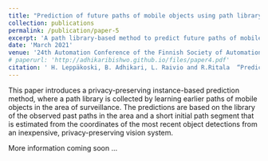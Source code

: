 ```yaml
---
title: "Prediction of future paths of mobile objects using path library"
collection: publications
permalink: /publication/paper-5
excerpt: 'A path library-based method to predict future paths of mobile objects.'
date: 'March 2021'
venue: '24th Automation Conference of the Finnish Society of Automation'
# paperurl: 'http://adhikaribishwo.github.io/files/paper4.pdf'
citation: ' H. Leppäkoski, B. Adhikari, L. Raivio and R.Ritala  “Prediction of Future Paths of Mobile Objects Using Path Library”, in 24th Automation Conference of the Finnish Society of Automation, 2021'
---
```

This paper introduces a privacy-preserving instance-based prediction method, where a path library is collected by learning earlier paths of mobile objects in the area of surveillance. The predictions are based on the library of the observed past paths in the area and a short initial path segment that is estimated from the coordinates of the most recent object detections from an inexpensive, privacy-preserving vision system.

More information coming soon ...

<!-- [Download arXiv version of paper here](https://arxiv.org/abs/2105.04678) -->
<!-- 
Cite this article as:

```
@INPROCEEDINGS{adhikari_2021,  
  author={H. {Leppäkoski} and B. {Adhikari} and L. {Raivio} and R. {Ritala}},
  booktitle={24th Automation Conference of the Finnish Society of Automation},
  title={Prediction of Future Paths of Mobile Objects Using Path Library}, 
  year={2021}, 
  journal={Open Engineering}, 
  volume={},  
  number={},  
  pages={},  
  doi={}}
``` -->

